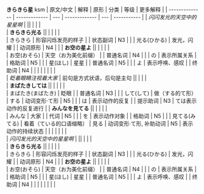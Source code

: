**きらきら星**
ksm
| 原文/中文          | 解释            | 原形  | 分类            | 等级  | 更多解释        |
| -------------- | ------------- | --- | ------------- | --- | ----------- |
| _闪闪发光的天空中的星星啊_ |               ||     |               |     |             
| **きらきら光る**     ||               |     |               |     |             
| きらきら           | 形容闪烁发亮的样子     |     | 状态副词          | N3  |             |
| 光る(ひかる)        | 发光，闪耀         |     | 动词原形          | N4  |             |
| **お空の星よ**      ||               |     |               |     |             
| お空(おそら)        | 天空（お为美化前缀）    |     | 普通名词          | N4  |             |
| の              | 表示所属关系        |     | 格助词           | N5  |             |
| 星(ほし)          | 星星            |     | 普通名词          | N5  |             |
| よ              | 表示呼唤、感叹       |     | 终助词           | N4  |             |
|                |               |     |               |     |             
| _眨着眼睛注视着大家_    | 前句是方式状语，后句是主句 ||     |               |     |             
| **まばたきしては**    ||               |     |               |     |             
| まばたき(まばたき)     | 眨眼            |     | 普通名词          | N3  |             |
| して(して)         | 做（する的て形）      | する  | 动词变形·て形       | N5  |             |
| は              | 表示动作的反复       |     | 提示助词          | N3  | ては表示动作的反复进行 |
| **みんなを見てる**    ||               |     |               |     |             
| みんな            | 大家            |     | 代词            | N5  |             |
| を              | 表示动作对象        |     | 格助词           | N5  |             |
| 見てる(みてる)       | 看着（ている的口语缩略）  | 見る  | 动词变形·て形, 补助动词 | N5  | 表示动作的持续状态   |
|                |               |     |               |     |             
| _闪闪发光的天空中的星星啊_ |               ||     |               |     |             
| **きらきら光る**     ||               |     |               |     |             
| きらきら           | 形容闪烁发亮的样子     |     | 状态副词          | N3  |             |
| 光る(ひかる)        | 发光，闪耀         |     | 动词原形          | N4  |             |
| **お空の星よ**      ||               |     |               |     |             
| お空(おそら)        | 天空（お为美化前缀）    |     | 普通名词          | N4  |             |
| の              | 表示所属关系        |     | 格助词           | N5  |             |
| 星(ほし)          | 星星            |     | 普通名词          | N5  |             |
| よ              | 表示呼唤、感叹       |     | 终助词           | N4  |             |
|                |               |     |               |     |             